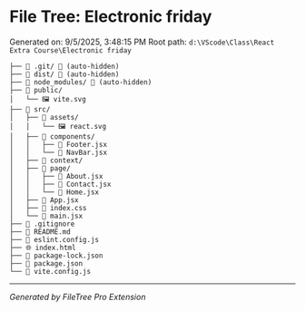 # File Tree: Electronic friday

Generated on: 9/5/2025, 3:48:15 PM
Root path: `d:\VScode\Class\React Extra Course\Electronic friday`

```
├── 📁 .git/ 🚫 (auto-hidden)
├── 📁 dist/ 🚫 (auto-hidden)
├── 📁 node_modules/ 🚫 (auto-hidden)
├── 📁 public/
│   └── 🖼️ vite.svg
├── 📁 src/
│   ├── 📁 assets/
│   │   └── 🖼️ react.svg
│   ├── 📁 components/
│   │   ├── 📄 Footer.jsx
│   │   └── 📄 NavBar.jsx
│   ├── 📁 context/
│   ├── 📁 page/
│   │   ├── 📄 About.jsx
│   │   ├── 📄 Contact.jsx
│   │   └── 📄 Home.jsx
│   ├── 📄 App.jsx
│   ├── 🎨 index.css
│   └── 📄 main.jsx
├── 🚫 .gitignore
├── 📖 README.md
├── 📄 eslint.config.js
├── 🌐 index.html
├── 📄 package-lock.json
├── 📄 package.json
└── 📄 vite.config.js
```

---

_Generated by FileTree Pro Extension_

